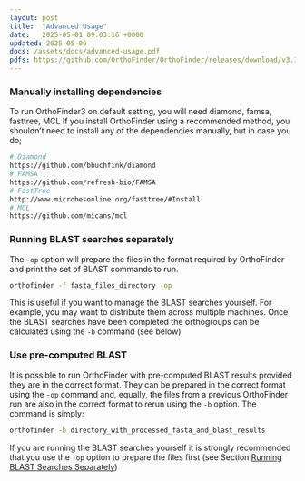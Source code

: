 ```yaml
---
layout: post
title:  "Advanced Usage"
date:   2025-05-01 09:03:16 +0000
updated: 2025-05-06
docs: /assets/docs/advanced-usage.pdf
pdfs: https://github.com/OrthoFinder/OrthoFinder/releases/download/v3.1.0/advanced-usage.pdf
---
```



### Manually installing dependencies

To run OrthoFinder3 on default setting, you will need diamond, famsa, fasttree, MCL
If you install OrthoFinder using a recommended method, you shouldn’t need to install
any of the dependencies manually, but in case you do;
```bash
# Diamond
https://github.com/bbuchfink/diamond
# FAMSA
https://github.com/refresh-bio/FAMSA
# FastTree
http://www.microbesonline.org/fasttree/#Install
# MCL
https://github.com/micans/mcl
```
### Running BLAST searches separately
The `-op` option will prepare the files in the format required by
OrthoFinder and print the set of BLAST commands to run.
```bash
orthofinder -f fasta_files_directory -op
```
This is useful if you want to manage the BLAST searches yourself. For example, you
may want to distribute them across multiple machines. Once the BLAST searches have 
been completed the orthogroups can be calculated using the `-b` command (see below)

### Use pre-computed BLAST
It is possible to run OrthoFinder with pre-computed BLAST results provided they are in 
the correct format. They can be prepared in the correct format using the `-op` command 
and, equally, the files from a previous OrthoFinder run are also in the correct format to rerun using the `-b` option. The command is simply:
```bash
orthofinder -b directory_with_processed_fasta_and_blast_results
```
If you are running the BLAST searches yourself it is strongly recommended that you
use the `-op` option to prepare the files first (see Section [Running BLAST Searches 
Separately](#running-blast-searches-separately))
